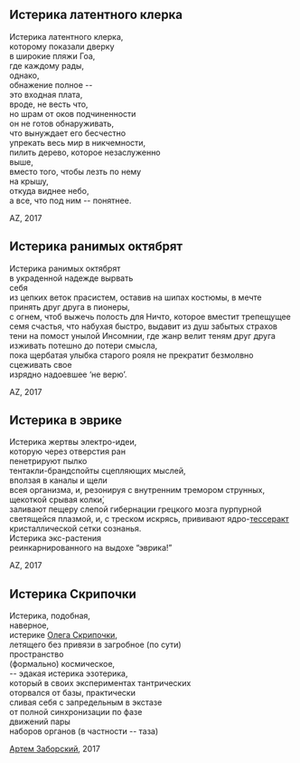 
## Истерика латентного клерка
 
Истерика латентного клерка,  
которому показали дверку  
в широкие пляжи Гоа,  
где каждому рады,   
однако,   
обнажение полное --   
это входная плата,   
вроде, не весть что,   
но шрам от оков подчиненности   
он не готов обнаруживать,   
что вынуждает его бесчестно  
упрекать весь мир в никчемности,   
пилить дерево, которое незаслуженно   
выше,   
вместо того, чтобы лезть по нему   
на крышу,   
откуда виднее небо,  
а все, что под ним -- понятнее.   
 
 
AZ, 2017
 


## Истерика ранимых октябрят 
  
Истерика ранимых октябрят  
в украденной надежде вырвать  
себя   
из цепких веток прасистем, оставив на шипах костюмы, в мечте принять друг друга в пионеры,   
с огнем, чтоб выжечь полость для Ничто, которое вместит трепещущее семя счастья, что набухая быстро, выдавит из душ забытых страхов тени на помост унылой Инсомнии, где жанр велит теням друг друга изживать потешно 
до потери смысла,   
пока щербатая улыбка старого рояля не прекратит безмолвно сцеживать свое   
изрядно надоевшее ‘не верю’.  

AZ, 2017
 

## Истерика в эврике

Истерика жертвы электро-идеи,   
которую через отверстия ран   
пенетрируют пылко   
тентакли-брандспойты сцепляющих мыслей,   
вползая в каналы и щели   
всея организма, и, резонируя с внутренним тремором струнных,   
щекоткой срывая колки́,   
заливают пещеру слепой гибернации грецкого мозга пурпурной светящейся плазмой, и, с треском искрясь, прививают 
ядро-[тессеракт](https://ru.wikipedia.org/wiki/%D0%A2%D0%B5%D1%81%D1%81%D0%B5%D1%80%D0%B0%D0%BA%D1%82)   
кристаллической сетки сознанья.   
Истерика экс-растения   
реинкарнированного на выдохе “эврика!”  

AZ, 2017



## Истерика Скрипочки  

Истерика, подобная,  
наверное,  
истерике [Олега Скрипочки](http://www.iflscience.com/space/scott-kelly-reveals-how-a-russian-cosmonaut-was-almost-lost-in-space/),   
летящего без привязи в загробное (по сути)  
пространство  
(формально) космическое,   
-- эдакая истерика эзотерика,  
который в своих экспериментах тантрических  
оторвался от базы, практически  
сливая себя с запредельным в экстазе  
от полной синхронизации по фазе  
движений пары  
наборов органов (в частности -- таза)  


[Артем Заборский](http://www.zaborskiy.org/), 2017

